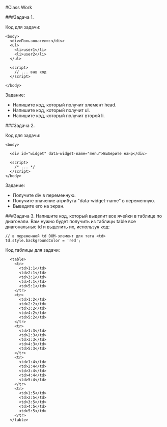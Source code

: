#Class Work 

###Задача 1. 

Код для задачи: 
```
<body>
  <div>Пользователи:</div>
  <ul>
    <li>user1</li>
    <li>user2</li>
  </ul>

  <script>
    // ... ваш код
  </script>

</body>

``` 

Задание: 

* Напишите код, который получит элемент head.
* Напишите код, который получит ul.
* Напишите код, который получит второй li. 


###Задача 2.  

Код для  задачи: 

```
<body>

  <div id="widget" data-widget-name="menu">Выберите жанр</div>

  <script>
    /* ... */
  </script>
</body>
```
Задание: 

* Получите div в переменную.
* Получите значение атрибута "data-widget-name" в переменную.
* Выведите его на экран.

###Задача 3. 
Напишите код, который выделит все ячейки в таблице по диагонали.
Вам нужно будет получить из таблицы table все диагональные td и выделить их, используя код:
```
// в переменной td DOM-элемент для тега <td>
td.style.backgroundColor = 'red';
```

Код таблицы для задачи: 
```
  <table>
    <tr>
      <td>1:1</td>
      <td>2:1</td>
      <td>3:1</td>
      <td>4:1</td>
      <td>5:1</td>
    </tr>
    <tr>
      <td>1:2</td>
      <td>2:2</td>
      <td>3:2</td>
      <td>4:2</td>
      <td>5:2</td>
    </tr>
    <tr>
      <td>1:3</td>
      <td>2:3</td>
      <td>3:3</td>
      <td>4:3</td>
      <td>5:3</td>
    </tr>
    <tr>
      <td>1:4</td>
      <td>2:4</td>
      <td>3:4</td>
      <td>4:4</td>
      <td>5:4</td>
    </tr>
    <tr>
      <td>1:5</td>
      <td>2:5</td>
      <td>3:5</td>
      <td>4:5</td>
      <td>5:5</td>
    </tr>
  </table> 
```





